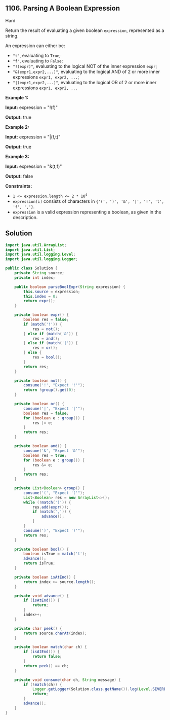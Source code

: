 ## 1106\. Parsing A Boolean Expression

Hard

Return the result of evaluating a given boolean `expression`, represented as a string.

An expression can either be:

*   `"t"`, evaluating to `True`;
*   `"f"`, evaluating to `False`;
*   `"!(expr)"`, evaluating to the logical NOT of the inner expression `expr`;
*   `"&(expr1,expr2,...)"`, evaluating to the logical AND of 2 or more inner expressions `expr1, expr2, ...`;
*   `"|(expr1,expr2,...)"`, evaluating to the logical OR of 2 or more inner expressions `expr1, expr2, ...`

**Example 1:**

**Input:** expression = "!(f)"

**Output:** true

**Example 2:**

**Input:** expression = "\|(f,t)"

**Output:** true

**Example 3:**

**Input:** expression = "&(t,f)"

**Output:** false

**Constraints:**

*   <code>1 <= expression.length <= 2 * 10<sup>4</sup></code>
*   `expression[i]` consists of characters in `{'(', ')', '&', '|', '!', 't', 'f', ','}`.
*   `expression` is a valid expression representing a boolean, as given in the description.

## Solution

```java
import java.util.ArrayList;
import java.util.List;
import java.util.logging.Level;
import java.util.logging.Logger;

public class Solution {
    private String source;
    private int index;

    public boolean parseBoolExpr(String expression) {
        this.source = expression;
        this.index = 0;
        return expr();
    }

    private boolean expr() {
        boolean res = false;
        if (match('!')) {
            res = not();
        } else if (match('&')) {
            res = and();
        } else if (match('|')) {
            res = or();
        } else {
            res = bool();
        }
        return res;
    }

    private boolean not() {
        consume('!', "Expect '!'");
        return !group().get(0);
    }

    private boolean or() {
        consume('|', "Expect '|'");
        boolean res = false;
        for (boolean e : group()) {
            res |= e;
        }
        return res;
    }

    private boolean and() {
        consume('&', "Expect '&'");
        boolean res = true;
        for (boolean e : group()) {
            res &= e;
        }
        return res;
    }

    private List<Boolean> group() {
        consume('(', "Expect '('");
        List<Boolean> res = new ArrayList<>();
        while (!match(')')) {
            res.add(expr());
            if (match(',')) {
                advance();
            }
        }
        consume(')', "Expect ')'");
        return res;
    }

    private boolean bool() {
        boolean isTrue = match('t');
        advance();
        return isTrue;
    }

    private boolean isAtEnd() {
        return index >= source.length();
    }

    private void advance() {
        if (isAtEnd()) {
            return;
        }
        index++;
    }

    private char peek() {
        return source.charAt(index);
    }

    private boolean match(char ch) {
        if (isAtEnd()) {
            return false;
        }
        return peek() == ch;
    }

    private void consume(char ch, String message) {
        if (!match(ch)) {
            Logger.getLogger(Solution.class.getName()).log(Level.SEVERE, () -> message);
            return;
        }
        advance();
    }
}
```